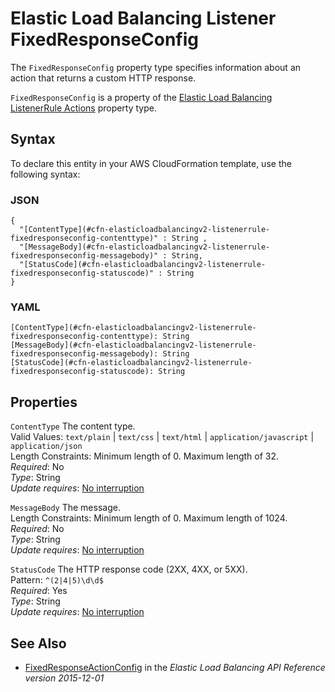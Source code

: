 # Elastic Load Balancing Listener FixedResponseConfig<a name="aws-properties-elasticloadbalancingv2-listenerrule-fixedresponseconfig"></a>

<a name="aws-properties-elasticloadbalancingv2-listenerrule-fixedresponseconfig-description"></a>The `FixedResponseConfig` property type specifies information about an action that returns a custom HTTP response\.

<a name="aws-properties-elasticloadbalancingv2-listenerrule-fixedresponseconfig-inheritance"></a> `FixedResponseConfig` is a property of the [Elastic Load Balancing ListenerRule Actions](aws-properties-elasticloadbalancingv2-listenerrule-actions.md) property type\.

## Syntax<a name="aws-properties-elasticloadbalancingv2-listenerrule-fixedresponseconfig-syntax"></a>

To declare this entity in your AWS CloudFormation template, use the following syntax:

### JSON<a name="aws-properties-elasticloadbalancingv2-listenerrule-fixedresponseconfig-syntax.json"></a>

```
{
  "[ContentType](#cfn-elasticloadbalancingv2-listenerrule-fixedresponseconfig-contenttype)" : String ,
  "[MessageBody](#cfn-elasticloadbalancingv2-listenerrule-fixedresponseconfig-messagebody)" : String,
  "[StatusCode](#cfn-elasticloadbalancingv2-listenerrule-fixedresponseconfig-statuscode)" : String
}
```

### YAML<a name="aws-properties-elasticloadbalancingv2-listenerrule-fixedresponseconfig-syntax.yaml"></a>

```
[ContentType](#cfn-elasticloadbalancingv2-listenerrule-fixedresponseconfig-contenttype): String
[MessageBody](#cfn-elasticloadbalancingv2-listenerrule-fixedresponseconfig-messagebody): String
[StatusCode](#cfn-elasticloadbalancingv2-listenerrule-fixedresponseconfig-statuscode): String
```

## Properties<a name="aws-properties-elasticloadbalancingv2-listenerrule-fixedresponseconfig-properties"></a>

`ContentType`  <a name="cfn-elasticloadbalancingv2-listenerrule-fixedresponseconfig-contenttype"></a>
The content type\.  
Valid Values: `text/plain` \| `text/css` \| `text/html` \| `application/javascript` \| `application/json`  
Length Constraints: Minimum length of 0\. Maximum length of 32\.  
 *Required*: No  
 *Type*: String  
*Update requires*: [No interruption](using-cfn-updating-stacks-update-behaviors.md#update-no-interrupt)

`MessageBody`  <a name="cfn-elasticloadbalancingv2-listenerrule-fixedresponseconfig-messagebody"></a>
The message\.  
Length Constraints: Minimum length of 0\. Maximum length of 1024\.  
 *Required*: No  
 *Type*: String  
*Update requires*: [No interruption](using-cfn-updating-stacks-update-behaviors.md#update-no-interrupt)

`StatusCode`  <a name="cfn-elasticloadbalancingv2-listenerrule-fixedresponseconfig-statuscode"></a>
The HTTP response code \(2XX, 4XX, or 5XX\)\.  
Pattern: `^(2|4|5)\d\d$`  
 *Required*: Yes  
 *Type*: String  
*Update requires*: [No interruption](using-cfn-updating-stacks-update-behaviors.md#update-no-interrupt)

## See Also<a name="aws-properties-elasticloadbalancingv2-listenerrule-fixedresponseconfig-seealso"></a>
+ [FixedResponseActionConfig](https://docs.aws.amazon.com/elasticloadbalancing/latest/APIReference/API_FixedResponseActionConfig.html) in the *Elastic Load Balancing API Reference version 2015\-12\-01*